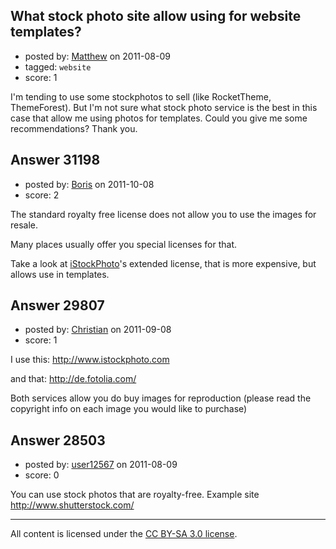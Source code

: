 ## What stock photo site allow using for website templates?

- posted by: [Matthew](https://stackexchange.com/users/-1/12565-matthew) on 2011-08-09
- tagged: `website`
- score: 1

I'm tending to use some stockphotos to sell (like RocketTheme, ThemeForest). But I'm not sure what stock photo service is the best in this case that allow me using photos for templates. Could you give me some recommendations? Thank you.


## Answer 31198

- posted by: [Boris](https://stackexchange.com/users/-1/11773-boris) on 2011-10-08
- score: 2

<p>The standard royalty free license does not allow you to use the images for resale.</p>

<p>Many places usually offer you special licenses for that.</p>

<p>Take a look at <a href="http://www.istockphoto.com" rel="nofollow">iStockPhoto</a>'s extended license, that is more expensive, but allows use in templates.</p>



## Answer 29807

- posted by: [Christian](https://stackexchange.com/users/-1/9952-christian) on 2011-09-08
- score: 1

I use this:
http://www.istockphoto.com

and that:
http://de.fotolia.com/

Both services allow you do buy images for reproduction (please read the copyright info on each image you would like to purchase)


## Answer 28503

- posted by: [user12567](https://stackexchange.com/users/-1/12567-user12567) on 2011-08-09
- score: 0

You can use stock photos that are royalty-free. Example site http://www.shutterstock.com/



---

All content is licensed under the [CC BY-SA 3.0 license](https://creativecommons.org/licenses/by-sa/3.0/).
